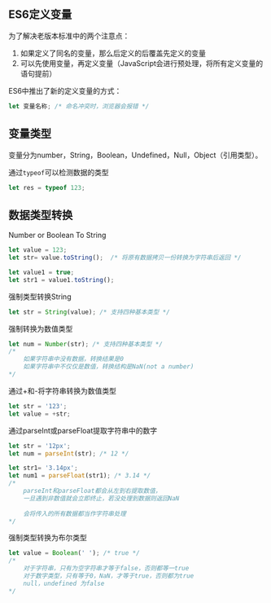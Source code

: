 ## ES6定义变量

为了解决老版本标准中的两个注意点：

1.  如果定义了同名的变量，那么后定义的后覆盖先定义的变量
2.  可以先使用变量，再定义变量（JavaScript会进行预处理，将所有定义变量的语句提前）

ES6中推出了新的定义变量的方式：

```javascript
let 变量名称; /* 命名冲突时，浏览器会报错 */
```

## 变量类型

变量分为number，String，Boolean，Undefined，Null，Object（引用类型）。

通过`typeof`可以检测数据的类型

```javascript
let res = typeof 123;
```

## 数据类型转换

Number or Boolean To String

```javascript
let value = 123;
let str= value.toString();  /* 将原有数据拷贝一份转换为字符串后返回 */

let value1 = true;
let str1 = value1.toString();
```

强制类型转换String

```javascript
let str = String(value); /* 支持四种基本类型 */
```

强制转换为数值类型

```javascript
let num = Number(str); /* 支持四种基本类型 */
/* 
	如果字符串中没有数据，转换结果是0
	如果字符串中不仅仅是数值，转换结构是NaN(not a number)
*/
```

通过+和-将字符串转换为数值类型

```javascript
let str = '123';
let value = +str;
```

通过parseInt或parseFloat提取字符串中的数字

```javascript
let str = '12px';
let num = parseInt(str); /* 12 */

let str1= '3.14px';
let num1 = parseFloat(str1); /* 3.14 */
/*
	parseInt和parseFloat都会从左到右提取数值，
	一旦遇到非数值就会立即终止，若没处理到数据则返回NaN
	
	会将传入的所有数据都当作字符串处理
*/
```

强制类型转换为布尔类型

```javascript
let value = Boolean(' '); /* true */
/* 
	对于字符串，只有为空字符串才等于false，否则都等一true
	对于数字类型，只有等于0，NaN，才等于true，否则都为true
	null，undefined 为false
*/
```

